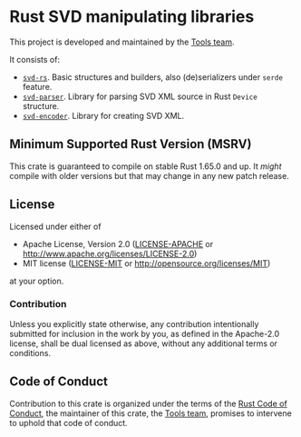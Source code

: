 # Rust SVD manipulating libraries

This project is developed and maintained by the [Tools team][team].

It consists of:

- [`svd-rs`](https://docs.rs/svd-rs). Basic structures and builders, also (de)serializers under `serde` feature.
- [`svd-parser`](https://docs.rs/svd-parser). Library for parsing SVD XML source in Rust `Device` structure.
- [`svd-encoder`](https://docs.rs/svd-encoder). Library for creating SVD XML.

## Minimum Supported Rust Version (MSRV)

This crate is guaranteed to compile on stable Rust 1.65.0 and up. It *might*
compile with older versions but that may change in any new patch release.

## License

Licensed under either of

- Apache License, Version 2.0 ([LICENSE-APACHE](LICENSE-APACHE) or
  http://www.apache.org/licenses/LICENSE-2.0)
- MIT license ([LICENSE-MIT](LICENSE-MIT) or http://opensource.org/licenses/MIT)

at your option.

### Contribution

Unless you explicitly state otherwise, any contribution intentionally submitted for inclusion in the
work by you, as defined in the Apache-2.0 license, shall be dual licensed as above, without any
additional terms or conditions.

## Code of Conduct

Contribution to this crate is organized under the terms of the [Rust Code of
Conduct][CoC], the maintainer of this crate, the [Tools team][team], promises
to intervene to uphold that code of conduct.

[CoC]: CODE_OF_CONDUCT.md
[team]: https://github.com/rust-embedded/wg#the-tools-team
